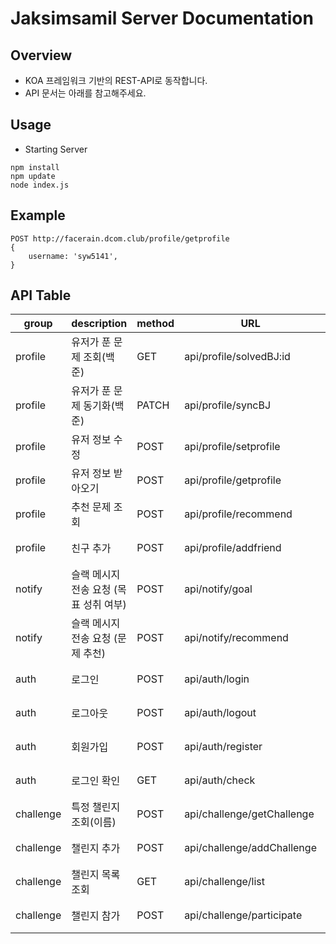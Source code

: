 # Jaksimsamil Server Documentation

## Overview

- KOA 프레임워크 기반의 REST-API로 동작합니다.
- API 문서는 아래를 참고해주세요.

## Usage

- Starting Server

```
npm install
npm update
node index.js
```

## Example

```
POST http://facerain.dcom.club/profile/getprofile
{
    username: 'syw5141',
}
```

## API Table

| group     | description                            | method | URL                        | Detail                                 | Auth      |
| --------- | -------------------------------------- | ------ | -------------------------- | -------------------------------------- | --------- |
| profile   | 유저가 푼 문제 조회(백준)              | GET    | api/profile/solvedBJ:id    | [바로가기](/src/api/profile/README.md)  | None      |
| profile   | 유저가 푼 문제 동기화(백준)            | PATCH  | api/profile/syncBJ         | [바로가기](/src/api/profile/README.md)  | None      |
| profile   | 유저 정보 수정                         | POST   | api/profile/setprofile     | [바로가기](/src/api/profile/README.md)  | JWT       |
| profile   | 유저 정보 받아오기                     | POST   | api/profile/getprofile     | [바로가기](/src/api/profile/README.md)  | JWT       |
| profile   | 추천 문제 조회                         | POST   | api/profile/recommend      | [바로가기](/src/api/profile/README.md)  | None      |
| profile   | 친구 추가                              | POST   | api/profile/addfriend     | [바로가기](/src/api/profile/README.md)  | JWT       |
| notify    | 슬랙 메시지 전송 요청 (목표 성취 여부)  | POST   | api/notify/goal            | [바로가기](/src/api/notify/README.md)   | JWT       |
| notify    | 슬랙 메시지 전송 요청 (문제 추천)       | POST   | api/notify/recommend       | [바로가기](/src/api/notify/README.md)   | None      |
| auth      | 로그인                                 | POST   | api/auth/login             | [바로가기](/src/api/auth/README.md)     | None      |
| auth      | 로그아웃                               | POST   | api/auth/logout            | [바로가기](/src/api/auth/README.md)     | JWT       |
| auth      | 회원가입                               | POST   | api/auth/register          | [바로가기](/src/api/auth/README.md)     | None      |
| auth      | 로그인 확인                            | GET    | api/auth/check             | [바로가기](/src/api/auth/README.md)     | None      |
| challenge | 특정 챌린지 조회(이름)                 | POST   | api/challenge/getChallenge  | [바로가기](/src/api/challenge/README.md)| None      |
| challenge | 챌린지 추가 | POST | api/challenge/addChallenge | [바로가기](/src/api/challenge/README.md) | None |  
| challenge | 챌린지 목록 조회 | GET | api/challenge/list | [바로가기](/src/api/challenge/README.md) | None | 
| challenge | 챌린지 참가 | POST | api/challenge/participate | [바로가기](/src/api/challenge/README.md) | None |